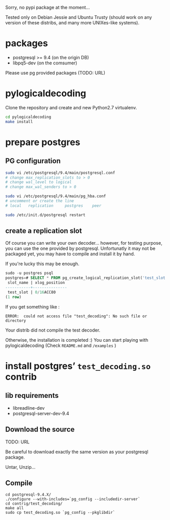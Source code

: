 Sorry, no pypi package at the moment...

Tested only on Debian Jessie and Ubuntu Trusty (should work on any version
of these distribs, and many more UNIXes-like systems).

# packages

- postgresql >= 9.4 (on the origin DB)
- libpq5-dev (on the comsumer)

Please use pg provided packages (TODO: URL)

# pylogicaldecoding

Clone the repository and create and new Python2.7 virtualenv.

```sh
cd pylogicaldecoding
make install
```

# prepare postgres

## PG configuration

```sh
sudo vi /etc/postgresql/9.4/main/postgresql.conf
# change max_replication_slots to > 0
# change wal_level to logical
# change max_wal_senders to > 0

sudo vi /etc/postgresql/9.4/main/pg_hba.conf
# uncomment or create the line 
# local   replication     postgres    peer

sudo /etc/init.d/postgresql restart
```

## create a replication slot

Of course you can write your own decoder... however, for testing purpose, you
can use the one provided by postgresql. Unfortunatly it may not be packaged yet,
you may have to compile and install it by hand.

If you're lucky this may be enough.

```sql
sudo -u postgres psql
postgres=# SELECT * FROM pg_create_logical_replication_slot('test_slot', 'test_decoding');
 slot_name | xlog_position 
-----------+---------------
 test_slot | 0/16ACC80
(1 row)
```

If you get something like :

`ERROR:  could not access file "test_decoding": No such file or directory`

Your distrib did not compile the test decoder.

Otherwise, the installation is completed :) You can start playing with
pylogicaldecoding (Check `README.md` and `/examples` )

# install postgres’ `test_decoding.so` contrib

## lib requirements

- libreadline-dev
- postgresql-server-dev-9.4

## Download the source

TODO: URL

Be careful to download exactly the same version as your postgresql package.

Untar, Unzip...

## Compile

```
cd postgresql-9.4.X/
./configure --with-includes=`pg_config --includedir-server`
cd contrig/test_decoding/
make all
sudo cp test_decoding.so `pg_config --pkglibdir`
```

